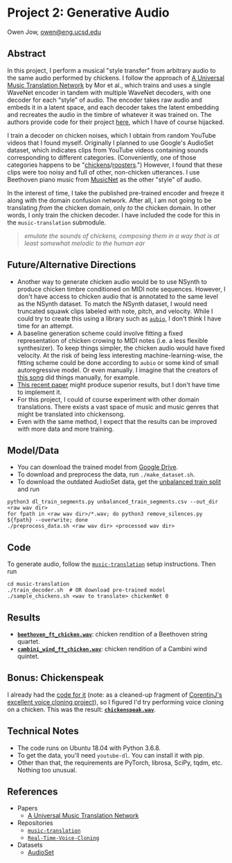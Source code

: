# Project 2: Generative Audio

Owen Jow, owen@eng.ucsd.edu

## Abstract

In this project, I perform a musical "style transfer" from arbitrary audio to the same audio performed by chickens. I follow the approach of [A Universal Music Translation Network](https://arxiv.org/pdf/1805.07848.pdf) by Mor et al., which trains and uses a single WaveNet encoder in tandem with multiple WaveNet decoders, with one decoder for each "style" of audio. The encoder takes raw audio and embeds it in a latent space, and each decoder takes the latent embedding and recreates the audio in the timbre of whatever it was trained on. The authors provide code for their project [here](https://github.com/facebookresearch/music-translation), which I have of course hijacked.

I train a decoder on chicken noises, which I obtain from random YouTube videos that I found myself. Originally I planned to use Google's AudioSet dataset, which indicates clips from YouTube videos containing sounds corresponding to different categories. (Conveniently, one of those categories happens to be "[chickens](https://research.google.com/audioset/dataset/chicken_rooster.html)/[roosters](https://research.google.com/audioset/ontology/chicken_rooster.html).") However, I found that these clips were too noisy and full of other, non-chicken utterances. I use Beethoven piano music from [MusicNet](https://homes.cs.washington.edu/~thickstn/musicnet.html) as the other "style" of audio.

In the interest of time, I take the published pre-trained encoder and freeze it along with the domain confusion network. After all, I am not going to be translating _from_ the chicken domain, only _to_ the chicken domain. In other words, I only train the chicken decoder. I have included the code for this in the `music-translation` submodule.

> _emulate the sounds of chickens, composing them in a way that is at least somewhat melodic to the human ear_

## Future/Alternative Directions

- Another way to generate chicken audio would be to use NSynth to produce chicken timbre conditioned on MIDI note sequences. However, I don't have access to chicken audio that is annotated to the same level as the NSynth dataset. To match the NSynth dataset, I would need truncated squawk clips labeled with note, pitch, and velocity. While I could try to create this using a library such as [`aubio`](https://aubio.org), I don't think I have time for an attempt.
- A baseline generation scheme could involve fitting a fixed representation of chicken crowing to MIDI notes (i.e. a less flexible synthesizer). To keep things simpler, the chicken audio would have fixed velocity. At the risk of being less interesting machine-learning-wise, the fitting scheme could be done according to `aubio` or some kind of small autoregressive model. Or even manually. I imagine that the creators of [this song](https://www.youtube.com/watch?v=IpNgah-e6v4) did things manually, for example.
- [This recent paper](https://arxiv.org/pdf/1811.09620.pdf) might produce superior results, but I don't have time to implement it.
- For this project, I could of course experiment with other domain translations. There exists a vast space of music and music genres that might be translated into chickensong.
- Even with the same method, I expect that the results can be improved with more data and more training.

## Model/Data

- You can download the trained model from [Google Drive](TODO).
- To download and preprocess the data, run `./make_dataset.sh`.
- To download the outdated AudioSet data, get the [unbalanced train split](https://research.google.com/audioset/download.html) and run
```
python3 dl_train_segments.py unbalanced_train_segments.csv --out_dir <raw wav dir>
for fpath in <raw wav dir>/*.wav; do python3 remove_silences.py ${fpath} --overwrite; done
./preprocess_data.sh <raw wav dir> <processed wav dir>
```

## Code

To generate audio, follow the [`music-translation`](https://github.com/chickensong/music-translation) setup instructions. Then run
```
cd music-translation
./train_decoder.sh  # OR download pre-trained model
./sample_chickens.sh <wav to translate> chickenNet 0
```

## Results

- [**`beethoven_ft_chicken.wav`**](TODO): chicken rendition of a Beethoven string quartet.
- [**`cambini_wind_ft_chicken.wav`**](TODO): chicken rendition of a Cambini wind quintet.

## Bonus: Chickenspeak

I already had the [code for it](https://github.com/ohjay/visual-questioner/blob/master/tts.py) (note: as a cleaned-up fragment of [CorentinJ's excellent voice cloning project](https://github.com/CorentinJ/Real-Time-Voice-Cloning)), so I figured I'd try performing voice cloning on a chicken. This was the result: [**`chickenspeak.wav`**](TODO).

## Technical Notes

- The code runs on Ubuntu 18.04 with Python 3.6.8.
- To get the data, you'll need `youtube-dl`. You can install it with pip.
- Other than that, the requirements are PyTorch, librosa, SciPy, tqdm, etc. Nothing too unusual.

## References

- Papers
  - [A Universal Music Translation Network](https://arxiv.org/pdf/1805.07848.pdf)
- Repositories
  - [`music-translation`](https://github.com/facebookresearch/music-translation)
  - [`Real-Time-Voice-Cloning`](https://github.com/CorentinJ/Real-Time-Voice-Cloning)
- Datasets
  - [AudioSet](https://research.google.com/audioset)
